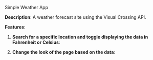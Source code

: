 Simple Weather App


**Description**:
A weather forecast site using the Visual Crossing API.

**Features**:
1. **Search for a specific location and toggle displaying the data in Fahrenheit or Celsius**:

2. **Change the look of the page based on the data**: